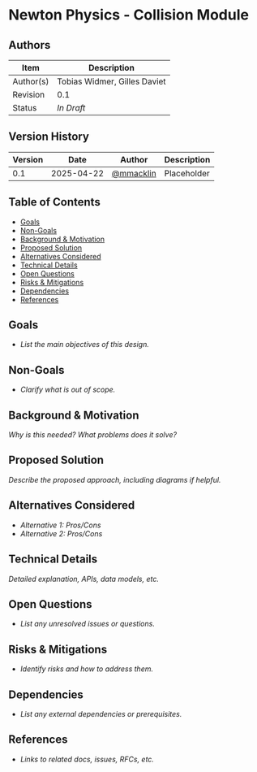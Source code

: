 # Newton Physics - Collision Module  <!-- omit in toc -->

## Authors <!-- omit in toc -->
| Item      | Description                                         |
| --------- | --------------------------------------------------- |
| Author(s) | Tobias Widmer, Gilles Daviet                        |
| Revision  | 0.1                                                 |
| Status    | _In Draft_                                          |


## Version History <!-- omit in toc -->
| Version | Date       | Author                                   | Description                     |
| ------- | ---------- | ---------------------------------------- | ------------------------------- |
| 0.1     | 2025-04-22 | [@mmacklin](https://github.com/mmacklin) | Placeholder                     |

## Table of Contents <!-- omit in toc -->

- [Goals](#goals)
- [Non-Goals](#non-goals)
- [Background \& Motivation](#background--motivation)
- [Proposed Solution](#proposed-solution)
- [Alternatives Considered](#alternatives-considered)
- [Technical Details](#technical-details)
- [Open Questions](#open-questions)
- [Risks \& Mitigations](#risks--mitigations)
- [Dependencies](#dependencies)
- [References](#references)


## Goals
- _List the main objectives of this design._

## Non-Goals
- _Clarify what is out of scope._

## Background & Motivation
_Why is this needed? What problems does it solve?_

## Proposed Solution
_Describe the proposed approach, including diagrams if helpful._

## Alternatives Considered
- _Alternative 1: Pros/Cons_
- _Alternative 2: Pros/Cons_

## Technical Details
_Detailed explanation, APIs, data models, etc._

## Open Questions
- _List any unresolved issues or questions._

## Risks & Mitigations
- _Identify risks and how to address them._

## Dependencies
- _List any external dependencies or prerequisites._

## References
- _Links to related docs, issues, RFCs, etc._

